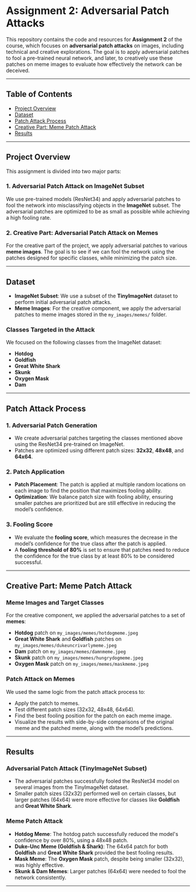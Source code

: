 # **Assignment 2: Adversarial Patch Attacks**

This repository contains the code and resources for **Assignment 2** of the course, which focuses on **adversarial patch attacks** on images, including technical and creative explorations. The goal is to apply adversarial patches to fool a pre-trained neural network, and later, to creatively use these patches on meme images to evaluate how effectively the network can be deceived.

---

## **Table of Contents**

- [Project Overview](#project-overview)
- [Dataset](#dataset)
- [Patch Attack Process](#patch-attack-process)
- [Creative Part: Meme Patch Attack](#creative-part-meme-patch-attack)
- [Results](#results)

---

## **Project Overview**

This assignment is divided into two major parts:

### 1. **Adversarial Patch Attack on ImageNet Subset**
We use pre-trained models (ResNet34) and apply adversarial patches to fool the network into misclassifying objects in the **ImageNet** subset. The adversarial patches are optimized to be as small as possible while achieving a high fooling rate.

### 2. **Creative Part: Adversarial Patch Attack on Memes**
For the creative part of the project, we apply adversarial patches to various **meme images**. The goal is to see if we can fool the network using the patches designed for specific classes, while minimizing the patch size.

---

## **Dataset**

- **ImageNet Subset**: We use a subset of the **TinyImageNet** dataset to perform initial adversarial patch attacks.
- **Meme Images**: For the creative component, we apply the adversarial patches to meme images stored in the `my_images/memes/` folder.

### **Classes Targeted in the Attack**
We focused on the following classes from the ImageNet dataset:
- **Hotdog**
- **Goldfish**
- **Great White Shark**
- **Skunk**
- **Oxygen Mask**
- **Dam**

---

## **Patch Attack Process**

### **1. Adversarial Patch Generation**
- We create adversarial patches targeting the classes mentioned above using the ResNet34 pre-trained on ImageNet.
- Patches are optimized using different patch sizes: **32x32**, **48x48**, and **64x64**.

### **2. Patch Application**
- **Patch Placement**: The patch is applied at multiple random locations on each image to find the position that maximizes fooling ability.
- **Optimization**: We balance patch size with fooling ability, ensuring smaller patches are prioritized but are still effective in reducing the model’s confidence.

### **3. Fooling Score**
- We evaluate the **fooling score**, which measures the decrease in the model’s confidence for the true class after the patch is applied.
- A **fooling threshold of 80%** is set to ensure that patches need to reduce the confidence for the true class by at least 80% to be considered successful.

---

## **Creative Part: Meme Patch Attack**

### **Meme Images and Target Classes**
For the creative component, we applied the adversarial patches to a set of **memes**:

- **Hotdog** patch on `my_images/memes/hotdogmeme.jpeg`
- **Great White Shark** and **Goldfish** patches on `my_images/memes/dukeuncrivarlymeme.jpeg`
- **Dam** patch on `my_images/memes/damnmeme.jpeg`
- **Skunk** patch on `my_images/memes/hungrydogmeme.jpeg`
- **Oxygen Mask** patch on `my_images/memes/maskmeme.jpeg`

### **Patch Attack on Memes**
We used the same logic from the patch attack process to:
- Apply the patch to memes.
- Test different patch sizes (32x32, 48x48, 64x64).
- Find the best fooling position for the patch on each meme image.
- Visualize the results with side-by-side comparisons of the original meme and the patched meme, along with the model’s predictions.

---

## **Results**

### **Adversarial Patch Attack (TinyImageNet Subset)**
- The adversarial patches successfully fooled the ResNet34 model on several images from the TinyImageNet dataset.
- Smaller patch sizes (32x32) performed well on certain classes, but larger patches (64x64) were more effective for classes like **Goldfish** and **Great White Shark**.

### **Meme Patch Attack**
- **Hotdog Meme**: The hotdog patch successfully reduced the model's confidence by over 80%, using a 48x48 patch.
- **Duke-Unc Meme (Goldfish & Shark)**: The 64x64 patch for both **Goldfish** and **Great White Shark** provided the best fooling results.
- **Mask Meme**: The **Oxygen Mask** patch, despite being smaller (32x32), was highly effective.
- **Skunk & Dam Memes**: Larger patches (64x64) were needed to fool the network consistently.

---
